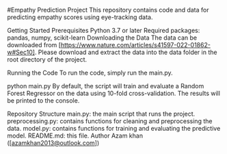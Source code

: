 #Empathy Prediction Project
This repository contains code and data for predicting empathy scores using eye-tracking data.

Getting Started
Prerequisites
Python 3.7 or later
Required packages: pandas, numpy, scikit-learn
Downloading the Data
The data can be downloaded from [https://www.nature.com/articles/s41597-022-01862-w#Sec10]. Please download and extract the data into the data folder in the root directory of the project.

Running the Code
To run the code, simply run the main.py.


python main.py
By default, the script will train and evaluate a Random Forest Regressor on the data using 10-fold cross-validation. The results will be printed to the console.

Repository Structure
main.py: the main script that runs the project.
preprocessing.py: contains functions for cleaning and preprocessing the data.
model.py: contains functions for training and evaluating the predictive model.
README.md: this file.
Author
Azam khan ([azamkhan2013@outlook.com])
